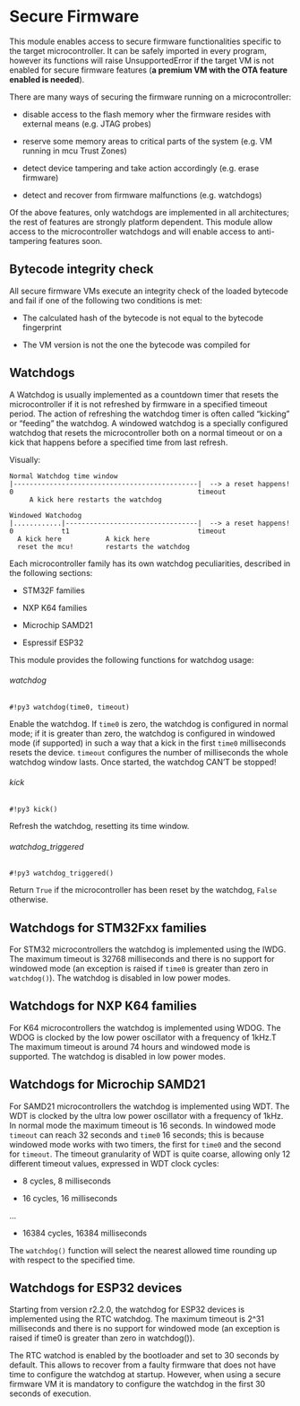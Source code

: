 # Secure Firmware

This module enables access to secure firmware functionalities specific to the target microcontroller.
It can be safely imported in every program, however its functions will raise UnsupportedError if the target VM is not enabled
for secure firmware features (**a premium VM with the OTA feature enabled is needed**).

There are many ways of securing the firmware running on a microcontroller:


* disable access to the flash memory wher the firmware resides with external means (e.g. JTAG probes)


* reserve some memory areas to critical parts of the system (e.g. VM running in mcu Trust Zones)


* detect device tampering and take action accordingly (e.g. erase firmware)


* detect and recover from firmware malfunctions (e.g. watchdogs)

Of the above features, only watchdogs are implemented in all architectures; the rest of features are strongly platform dependent.
This module allow access to the microcontroller watchdogs and will enable access to anti-tampering features soon.

## Bytecode integrity check

All secure firmware VMs execute an integrity check of the loaded bytecode and fail if one of the following two conditions is met:


* The calculated hash of the bytecode is not equal to the bytecode fingerprint


* The VM version is not the one the bytecode was compiled for

## Watchdogs

A Watchdog is usually implemented as a countdown timer that resets the microcontroller if it is not refreshed by firmware in a specified timeout period.
The action of refreshing the watchdog timer is often called “kicking” or “feeding” the watchdog. A windowed watchdog is a specially configured watchdog that resets the microcontroller
both on a normal timeout or on a kick that happens before a specified time from last refresh.

Visually:

```
Normal Watchdog time window
|----------------------------------------------|  --> a reset happens!
0                                              timeout
     A kick here restarts the watchdog

Windowed Watchodog
|............|---------------------------------|  --> a reset happens!
0            t1                                timeout
  A kick here           A kick here
  reset the mcu!        restarts the watchdog
```

Each microcontroller family has its own watchdog peculiarities, described in the following sections:


* STM32F families


* NXP K64 families


* Microchip SAMD21


* Espressif ESP32

This module provides the following functions for watchdog usage:

###### watchdog

```#!py3 watchdog(time0, timeout)```

Enable the watchdog. If `time0` is zero, the watchdog is configured in normal mode; if it is greater than zero, the watchdog is configured in windowed mode (if supported) in such a way that a kick in the first `time0` milliseconds resets the device.
`timeout` configures the number of milliseconds the whole watchdog window lasts. Once started, the watchdog CAN’T be stopped!

###### kick

```#!py3 kick()```

Refresh the watchdog, resetting its time window.

###### watchdog_triggered

```#!py3 watchdog_triggered()```

Return `True` if the microcontroller has been reset by the watchdog, `False` otherwise.

## Watchdogs for STM32Fxx families

For STM32 microcontrollers the watchdog is implemented using the IWDG. The maximum timeout is 32768 milliseconds and there is no support for windowed mode (an exception is raised if `time0` is greater than zero in `watchdog()`).
The watchdog is disabled in low power modes.

## Watchdogs for NXP K64 families

For K64 microcontrollers the watchdog is implemented using WDOG. The WDOG is clocked by the low power oscillator with a frequency of 1kHz.T The maximum timeout is around 74 hours and windowed mode is supported.
The watchdog is disabled in low power modes.

## Watchdogs for Microchip SAMD21

For SAMD21 microcontrollers the watchdog is implemented using WDT. The WDT is clocked by the ultra low power oscillator with a frequency of 1kHz. In normal mode the maximum timeout is 16 seconds. In windowed mode `timeout` can reach 32 seconds and `time0` 16 seconds; this is because windowed mode works with two timers, the first for `time0` and the second for `timeout`.
The timeout granularity of WDT is quite coarse, allowing only 12 different timeout values, expressed in WDT clock cycles:


* 8 cycles, 8 milliseconds


* 16 cycles, 16 milliseconds

…


* 16384 cycles, 16384 milliseconds

The `watchdog()` function will select the nearest allowed time rounding up with respect to the specified time.

## Watchdogs for ESP32 devices

Starting from version r2.2.0, the watchdog for ESP32 devices is implemented using the RTC watchdog. The maximum timeout is 2^31 milliseconds and there is no support for windowed mode (an exception is raised if time0 is greater than zero in watchdog()).

The RTC watchod is enabled by the bootloader and set to 30 seconds by default. This allows to recover from a faulty firmware that does not have time to configure
the watchdog at startup. However, when using a secure firmware VM it is mandatory to configure the watchdog in the first 30 seconds of execution.
<!--stackedit_data:
eyJoaXN0b3J5IjpbLTE0MTUwNDU2NjBdfQ==
-->